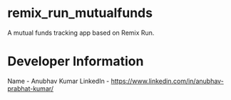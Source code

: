 # remix_run_mutualfunds
A mutual funds tracking app based on Remix Run. 

# Developer Information
Name - Anubhav Kumar
LinkedIn - https://www.linkedin.com/in/anubhav-prabhat-kumar/